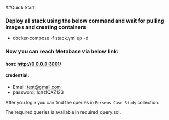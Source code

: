 ##Quick Start
### Deploy all stack using the below command and wait for pulling images and creating containers
* docker-compose -f stack.yml up -d

### Now you can reach Metabase via below link:
#### host: http://0.0.0.0:3001/
#### credential:
* Email: test@gmail.com
* password: 1qaz!QAZ123

After you login you can find the queries in `Perseus Case Study` collection.

The required queries is available in required_query.sql.
